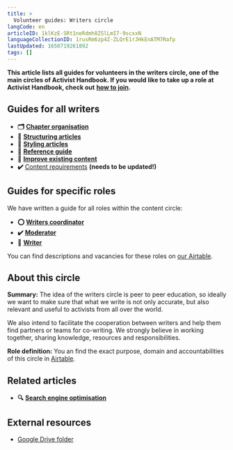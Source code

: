 ```yaml
---
title: >
  Volunteer guides: Writers circle
langCode: en
articleID: 1klKzE-SRt1neRdmh8ZSlLmI7-9scxxN
languageCollectionID: 1rusRm6zp4Z-ZLQrE1rJHkEnATM7Rafp
lastUpdated: 1650719261892
tags: []
---
```


**This article lists all guides for volunteers in the writers circle, one of the main circles of Activist Handbook. If you would like to take up a role at Activist Handbook, check out** [**how to join**](/join)**.**

## Guides for all writers

-   **🗂** [**Chapter organisation**](/support/writers/organisation)
-   **🔢** [**Structuring articles**](/support/writers/structure)
-   **🎨** [**Styling articles**](/support/writers/style)
-   **📄** [**Reference guide**](/support/writers/reference)
-   💯 [**Improve existing content**](/support/writers/improve)
-   **✔️** [Content requirements](/support/writers/requirements) **(needs to be updated!)**

## Guides for specific roles

We have written a guide for all roles within the content circle:

-   **⭕️** [**Writers coordinator**](/support/writers/coordinator)
-   **✔️** [**Moderator**](/support/content/moderator)
-   **📝** [**Writer**](/support/content/writer)

You can find descriptions and vacancies for these roles on [our Airtable](https://airtable.com/shr6GqOJ7587fNbEn/tbloV4g8loVisebVz?filter_Circles=Content%20circle).

## **About this circle**

**Summary:** The idea of the writers circle is peer to peer education, so ideally we want to make sure that what we write is not only accurate, but also relevant and useful to activists from all over the world.

We also intend to facilitate the cooperation between writers and help them find partners or teams for co-writing. We strongly believe in working together, sharing knowledge, resources and responsibilities.

**Role definition:** You an find the exact purpose, domain and accountabilities of this circle in [Airtable](https://airtable.com/shrnow8KNDUtO4oGq/tblTRJuhY3VDCNwJr/viwQ80eK0aE226gpv/recXS2jF1vVFvtIyt).

## Related articles

-   **🔍** [**Search engine optimisation**](/tools/seo)

## External resources

-   [Google Drive folder](https://drive.google.com/drive/folders/1n34YxZGGa4ytZGBeZ8n2EhVGLVDaJA5s?usp=sharing)